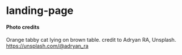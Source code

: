 # landing-page


#### Photo credits
Orange tabby cat lying on brown table. credit to Adryan RA, Unsplash. https://unsplash.com/@adryan_ra 
